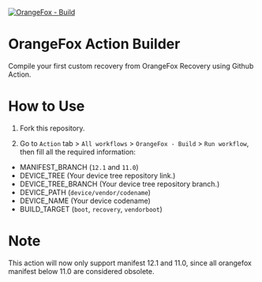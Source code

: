 [![OrangeFox - Build](https://github.com/TDD788/OrangeFox-Action-Builder/actions/workflows/OrangeFox-Compile.yml/badge.svg?branch=main&event=create)](https://github.com/TDD788/OrangeFox-Action-Builder/actions/workflows/OrangeFox-Compile.yml)

# OrangeFox Action Builder
Compile your first custom recovery from OrangeFox Recovery using Github Action.

# How to Use
1. Fork this repository.

2. Go to `Action` tab > `All workflows` > `OrangeFox - Build` > `Run workflow`, then fill all the required information:
 * MANIFEST_BRANCH (`12.1` and `11.0`)
 * DEVICE_TREE (Your device tree repository link.)
 * DEVICE_TREE_BRANCH (Your device tree repository branch.)
 * DEVICE_PATH (`device/vendor/codename`)
 * DEVICE_NAME (Your device codename)
 * BUILD_TARGET (`boot`, `recovery`, `vendorboot`)

 # Note
This action will now only support manifest 12.1 and 11.0, since all orangefox manifest below 11.0 are considered obsolete.
